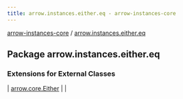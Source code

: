 ```yaml
---
title: arrow.instances.either.eq - arrow-instances-core
---
```


[arrow-instances-core](../index.html) / [arrow.instances.either.eq](./index.html)

## Package arrow.instances.either.eq

### Extensions for External Classes

| [arrow.core.Either](arrow.core.-either/index.html) |  |

